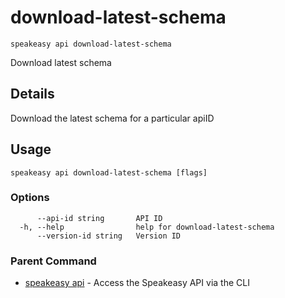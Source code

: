 # download-latest-schema  
`speakeasy api download-latest-schema`  


Download latest schema  

## Details

Download the latest schema for a particular apiID

## Usage

```
speakeasy api download-latest-schema [flags]
```

### Options

```
      --api-id string       API ID
  -h, --help                help for download-latest-schema
      --version-id string   Version ID
```

### Parent Command

* [speakeasy api](README.md)	 - Access the Speakeasy API via the CLI
